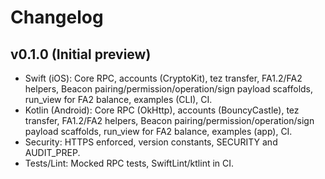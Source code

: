 # Changelog

## v0.1.0 (Initial preview)

- Swift (iOS): Core RPC, accounts (CryptoKit), tez transfer, FA1.2/FA2 helpers, Beacon pairing/permission/operation/sign payload scaffolds, run_view for FA2 balance, examples (CLI), CI.
- Kotlin (Android): Core RPC (OkHttp), accounts (BouncyCastle), tez transfer, FA1.2/FA2 helpers, Beacon pairing/permission/operation/sign payload scaffolds, run_view for FA2 balance, examples (app), CI.
- Security: HTTPS enforced, version constants, SECURITY and AUDIT_PREP.
- Tests/Lint: Mocked RPC tests, SwiftLint/ktlint in CI.
